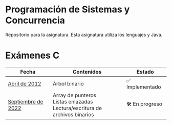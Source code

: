 # Programación de Sistemas y Concurrencia
Repositorio para la asignatura. Esta asignatura utiliza los lenguajes  y Java.

# Exámenes C

| Fecha         | Contenidos    | Estado |
|---------------|---------------|--------|
| [Abril de 2012](https://github.com/Javi-M/Programacion-de-Sistemas-y-Concurrencia/blob/main/Examenes-C/Abril-2012) | Árbol binario | ✅ Implementado |
| [Septiembre de 2022](https://github.com/Javi-M/Programacion-de-Sistemas-y-Concurrencia/blob/main/Examenes-C/Septiembre-2022) |  Array de punteros <br> Listas enlazadas<br> Lectura/escritura de archivos binarios | 🛠️ En progreso
